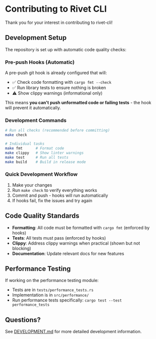 # Contributing to Rivet CLI

Thank you for your interest in contributing to rivet-cli!

## Development Setup

The repository is set up with automatic code quality checks:

### Pre-push Hooks (Automatic)

A pre-push git hook is already configured that will:
- ✅ Check code formatting with `cargo fmt --check`
- ✅ Run library tests to ensure nothing is broken
- ⚠️ Show clippy warnings (informational only)

This means **you can't push unformatted code or failing tests** - the hook will prevent it automatically.

### Development Commands

```bash
# Run all checks (recommended before committing)
make check

# Individual tasks
make fmt      # Format code
make clippy   # Show linter warnings
make test     # Run all tests
make build    # Build in release mode
```

### Quick Development Workflow

1. Make your changes
2. Run `make check` to verify everything works
3. Commit and push - hooks will run automatically
4. If hooks fail, fix the issues and try again

## Code Quality Standards

- **Formatting**: All code must be formatted with `cargo fmt` (enforced by hooks)
- **Tests**: All tests must pass (enforced by hooks)
- **Clippy**: Address clippy warnings when practical (shown but not blocking)
- **Documentation**: Update relevant docs for new features

## Performance Testing

If working on the performance testing module:
- Tests are in `tests/performance_tests.rs`
- Implementation is in `src/performance/`
- Run performance tests specifically: `cargo test --test performance_tests`

## Questions?

See [DEVELOPMENT.md](../DEVELOPMENT.md) for more detailed development information.